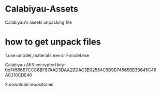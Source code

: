 # Calabiyau-Assets
Calabiyau's assets unpacking file


# how to get unpack files
1.use umodel_materials.exe or Fmodel.exe

Calabiyau AES encrypted key:
0x7456667CCC6BF87AAD3DAA2DDAC3B02564C5B9D74565BB36645C46AC210CDE40

2.download repositories
